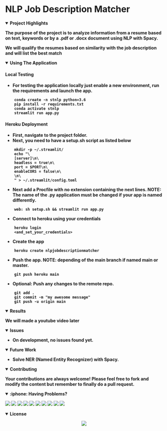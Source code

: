 # NLP Job Description Matcher


<details open>
<summary> <b>Project Highlights<b></summary>

The purpose of the project is to analyze information from a resume based on text, keywords or by a <b>.pdf</b> or <b>.docx</b> document using NLP with Spacy.

We will qualify the resumes based on similarity with the job description and will list the best match

</details>

<details open>
<summary> <b>Using The Application<b></summary>



#### <b>Local Testing</b>
- For testing the application locally just enable a new environment, run the requirements and launch the app.
~~~
    conda create -n stnlp python=3.6
    pip install -r requirements.txt
    conda activate stnlp
    streamlit run app.py
~~~

#### <b>Heroku Deployment</b>
- First, navigate to the project folder.
- Next, you need to have a <b>setup.sh</b> script as listed below
~~~
    mkdir -p ~/.streamlit/
    echo "\
    [server]\n\
    headless = true\n\
    port = $PORT\n\
    enableCORS = false\n\
    \n\
    " > ~/.streamlit/config.toml
~~~
- Next add a <b>Procfile</b> with no extension containing the next lines.  NOTE: The name of the .py application must be changed if your app is named differently.
~~~
    web: sh setup.sh && streamlit run app.py
~~~
- Connect to heroku using your credentials
~~~
    heroku login
    <and_set_your_credentials>
~~~
- Create the app
~~~
    heroku create nlpjobdescriptionmatcher
~~~
- Push the app.  NOTE: depending of the <b>main</b> branch if named <b>main</b> or <b>master</b>.
~~~
    git push heroku main
~~~
- Optional:  Push any changes to the remote repo.
~~~
    git add .
    git commit -m "my awesome message"
    git push -u origin main
~~~

<details open>
<summary> <b>Results<b></summary>

We will made a youtube video later

<p align="center"> </p>
</details>


<details open>
<summary> <b>Issues<b></summary>

- On development, no issues found yet.

</details>

<details open>
<summary> <b>Future Work<b></summary>

- Solve NER (Named Entity Recognizer) with Spacy.

</details>

<details open>
<summary> <b>Contributing<b></summary>

Your contributions are always welcome! Please feel free to fork and modify the content but remember to finally do a pull request.

</details>

<details open>
<summary> :iphone: <b>Having Problems?<b></summary>

<p align = "center">

[<img src="https://img.shields.io/badge/linkedin-%230077B5.svg?&style=for-the-badge&logo=linkedin&logoColor=white" />](https://www.linkedin.com/in/riawa)
[<img src="https://img.shields.io/badge/telegram-2CA5E0?style=for-the-badge&logo=telegram&logoColor=white"/>](https://t.me/issaiass)
[<img src="https://img.shields.io/badge/instagram-%23E4405F.svg?&style=for-the-badge&logo=instagram&logoColor=white">](https://www.instagram.com/daqsyspty/)
[<img src="https://img.shields.io/badge/twitter-%231DA1F2.svg?&style=for-the-badge&logo=twitter&logoColor=white" />](https://twitter.com/daqsyspty) 
[<img src ="https://img.shields.io/badge/facebook-%233b5998.svg?&style=for-the-badge&logo=facebook&logoColor=white%22">](https://www.facebook.com/daqsyspty)
[<img src="https://img.shields.io/badge/linkedin-%230077B5.svg?&style=for-the-badge&logo=linkedin&logoColor=white" />](https://www.linkedin.com/in/riawe)
[<img src="https://img.shields.io/badge/tiktok-%23000000.svg?&style=for-the-badge&logo=tiktok&logoColor=white" />](https://www.linkedin.com/in/riawe)
[<img src="https://img.shields.io/badge/whatsapp-%23075e54.svg?&style=for-the-badge&logo=whatsapp&logoColor=white" />](https://wa.me/50766168542?text=Hello%20Rangel)
[<img src="https://img.shields.io/badge/hotmail-%23ffbb00.svg?&style=for-the-badge&logo=hotmail&logoColor=white" />](mailto:issaiass@hotmail.com)
[<img src="https://img.shields.io/badge/gmail-%23D14836.svg?&style=for-the-badge&logo=gmail&logoColor=white" />](mailto:riawalles@gmail.com)

</p>

</details>

<details open>
<summary> <b>License<b></summary>
<p align = "center">
<img src= "https://mirrors.creativecommons.org/presskit/buttons/88x31/svg/by-sa.svg" />
</p>
</details>
